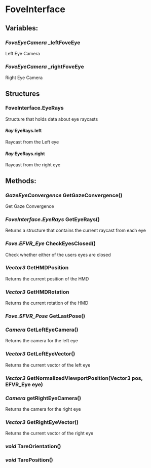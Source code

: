 # FoveInterface

## Variables:
### _FoveEyeCamera_ \_leftFoveEye
Left Eye Camera
### _FoveEyeCamera_ \_rightFoveEye
Right Eye Camera

## Structures
### FoveInterface.EyeRays
Structure that holds data about eye raycasts
#### _Ray_ EyeRays.left
Raycast from the Left eye
#### _Ray_ EyeRays.right
Raycast from the right eye

## Methods:
### _GazeEyeConvergence_ GetGazeConvergence()
Get Gaze Convergence
### _FoveInterface.EyeRays_ GetEyeRays()
Returns a structure that contains the current raycast from each eye
### *Fove.EFVR\_Eye* CheckEyesClosed()
Check whether either of the users eyes are closed
### _Vector3_ GetHMDPosition
Returns the current position of the HMD
### _Vector3_ GetHMDRotation
Returns the current rotation of the HMD
### *Fove.SFVR_Pose* GetLastPose()
### _Camera_ GetLeftEyeCamera()
Returns the camera for the left eye
### _Vector3_ GetLeftEyeVector()
Returns the current vector of the left eye
### _Vector3_ GetNormalizedViewportPosition(Vector3 pos, EFVR_Eye eye)
### _Camera_ getRightEyeCamera()
Returns the camera for the right eye
### _Vector3_ GetRightEyeVector()
Returns the current vector of the right eye
### _void_ TareOrientation()
### _void_ TarePosition()
